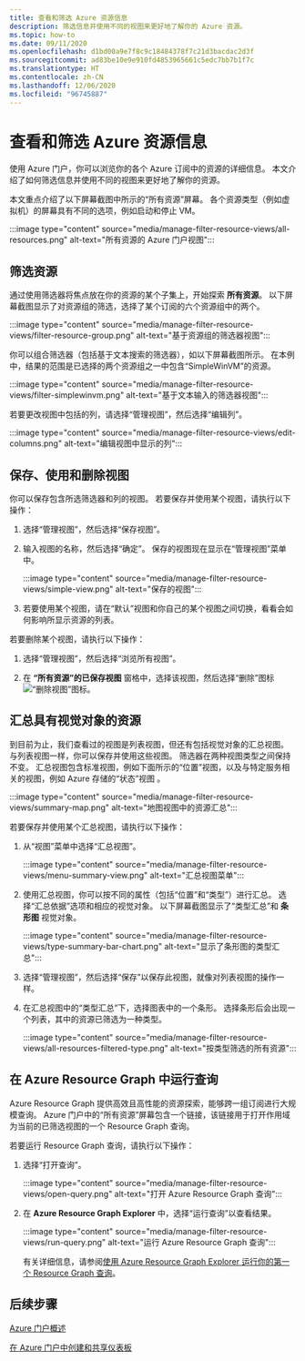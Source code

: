 ```yaml
---
title: 查看和筛选 Azure 资源信息
description: 筛选信息并使用不同的视图来更好地了解你的 Azure 资源。
ms.topic: how-to
ms.date: 09/11/2020
ms.openlocfilehash: d1bd00a9e7f8c9c18484378f7c21d3bacdac2d3f
ms.sourcegitcommit: ad83be10e9e910fd4853965661c5edc7bb7b1f7c
ms.translationtype: HT
ms.contentlocale: zh-CN
ms.lasthandoff: 12/06/2020
ms.locfileid: "96745887"
---
```

# <a name="view-and-filter-azure-resource-information"></a>查看和筛选 Azure 资源信息

使用 Azure 门户，你可以浏览你的各个 Azure 订阅中的资源的详细信息。 本文介绍了如何筛选信息并使用不同的视图来更好地了解你的资源。

本文重点介绍了以下屏幕截图中所示的“所有资源”屏幕。 各个资源类型（例如虚拟机）的屏幕具有不同的选项，例如启动和停止 VM。

:::image type="content" source="media/manage-filter-resource-views/all-resources.png" alt-text="所有资源的 Azure 门户视图":::

## <a name="filter-resources"></a>筛选资源

通过使用筛选器将焦点放在你的资源的某个子集上，开始探索 **所有资源**。 以下屏幕截图显示了对资源组的筛选，选择了某个订阅的六个资源组中的两个。

:::image type="content" source="media/manage-filter-resource-views/filter-resource-group.png" alt-text="基于资源组的筛选器视图":::

你可以组合筛选器（包括基于文本搜索的筛选器），如以下屏幕截图所示。 在本例中，结果的范围是已选择的两个资源组之一中包含“SimpleWinVM”的资源。

:::image type="content" source="media/manage-filter-resource-views/filter-simplewinvm.png" alt-text="基于文本输入的筛选器视图":::

若要更改视图中包括的列，请选择“管理视图”，然后选择“编辑列”。

:::image type="content" source="media/manage-filter-resource-views/edit-columns.png" alt-text="编辑视图中显示的列":::

## <a name="save-use-and-delete-views"></a>保存、使用和删除视图

你可以保存包含所选筛选器和列的视图。 若要保存并使用某个视图，请执行以下操作：

1. 选择“管理视图”，然后选择“保存视图”。

1. 输入视图的名称，然后选择“确定”。 保存的视图现在显示在“管理视图”菜单中。

    :::image type="content" source="media/manage-filter-resource-views/simple-view.png" alt-text="保存的视图":::

1. 若要使用某个视图，请在“默认”视图和你自己的某个视图之间切换，看看会如何影响所显示资源的列表。

若要删除某个视图，请执行以下操作：

1. 选择“管理视图”，然后选择“浏览所有视图”。

1. 在 **“所有资源”的已保存视图** 窗格中，选择该视图，然后选择“删除”图标 ![“删除视图”图标](media/manage-filter-resource-views/icon-delete.png)。

## <a name="summarize-resources-with-visuals"></a>汇总具有视觉对象的资源

到目前为止，我们查看过的视图是列表视图，但还有包括视觉对象的汇总视图。 与列表视图一样，你可以保存并使用这些视图。 筛选器在两种视图类型之间保持不变。 汇总视图包含标准视图，例如下面所示的“位置”视图，以及与特定服务相关的视图，例如 Azure 存储的“状态”视图 。

:::image type="content" source="media/manage-filter-resource-views/summary-map.png" alt-text="地图视图中的资源汇总":::

若要保存并使用某个汇总视图，请执行以下操作：

1. 从“视图”菜单中选择“汇总视图”。

    :::image type="content" source="media/manage-filter-resource-views/menu-summary-view.png" alt-text="汇总视图菜单":::

1. 使用汇总视图，你可以按不同的属性（包括“位置”和“类型”）进行汇总。 选择“汇总依据”选项和相应的视觉对象。 以下屏幕截图显示了“类型汇总”和 **条形图** 视觉对象。

    :::image type="content" source="media/manage-filter-resource-views/type-summary-bar-chart.png" alt-text="显示了条形图的类型汇总":::

1. 选择“管理视图”，然后选择“保存”以保存此视图，就像对列表视图的操作一样。

1. 在汇总视图中的“类型汇总”下，选择图表中的一个条形。 选择条形后会出现一个列表，其中的资源已筛选为一种类型。

    :::image type="content" source="media/manage-filter-resource-views/all-resources-filtered-type.png" alt-text="按类型筛选的所有资源":::

## <a name="run-queries-in-azure-resource-graph"></a>在 Azure Resource Graph 中运行查询

Azure Resource Graph 提供高效且高性能的资源探索，能够跨一组订阅进行大规模查询。 Azure 门户中的“所有资源”屏幕包含一个链接，该链接用于打开作用域为当前的已筛选视图的一个 Resource Graph 查询。

若要运行 Resource Graph 查询，请执行以下操作：

1. 选择“打开查询”。

    :::image type="content" source="media/manage-filter-resource-views/open-query.png" alt-text="打开 Azure Resource Graph 查询":::

1. 在 **Azure Resource Graph Explorer** 中，选择“运行查询”以查看结果。

    :::image type="content" source="media/manage-filter-resource-views/run-query.png" alt-text="运行 Azure Resource Graph 查询":::

    有关详细信息，请参阅[使用 Azure Resource Graph Explorer 运行你的第一个 Resource Graph 查询](../governance/resource-graph/first-query-portal.md)。

## <a name="next-steps"></a>后续步骤

[Azure 门户概述](azure-portal-overview.md)

[在 Azure 门户中创建和共享仪表板](azure-portal-dashboards.md)
